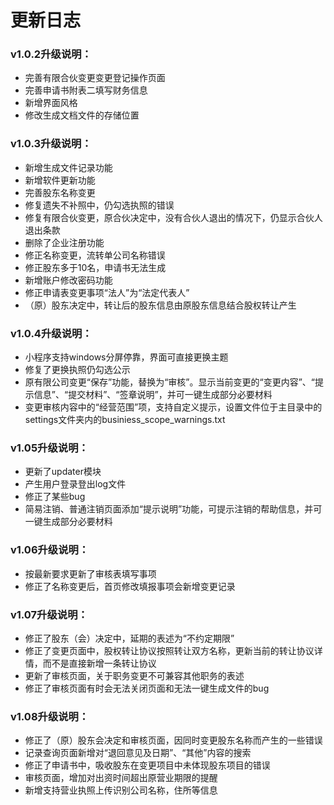 # 更新日志

### v1.0.2升级说明：  
*   完善有限合伙变更变更登记操作页面  
*   完善申请书附表二填写财务信息
*   新增界面风格
*   修改生成文档文件的存储位置  
### v1.0.3升级说明：
*   新增生成文件记录功能
*   新增软件更新功能
*   完善股东名称变更
*   修复遗失不补照中，仍勾选执照的错误
*   修复有限合伙变更，原合伙决定中，没有合伙人退出的情况下，仍显示合伙人退出条款
*   删除了企业注册功能
*   修正名称变更，流转单公司名称错误
*   修正股东多于10名，申请书无法生成
*   新增账户修改密码功能
*   修正申请表变更事项“法人”为“法定代表人”
*   （原）股东决定中，转让后的股东信息由原股东信息结合股权转让产生
### v1.0.4升级说明：
*   小程序支持windows分屏停靠，界面可直接更换主题
*   修复了更换执照仍勾选公示 
*   原有限公司变更“保存”功能，替换为“审核”。显示当前变更的“变更内容”、“提示信息”、“提交材料”、“签章说明”，并可一键生成部分必要材料
*   变更审核内容中的“经营范围”项，支持自定义提示，设置文件位于主目录中的settings文件夹内的businiess_scope_warnings.txt

### v1.05升级说明：
*   更新了updater模块
*   产生用户登录登出log文件
*   修正了某些bug
*   简易注销、普通注销页面添加“提示说明”功能，可提示注销的帮助信息，并可一键生成部分必要材料

### v1.06升级说明：
*   按最新要求更新了审核表填写事项
*   修正了名称变更后，首页修改填报事项会新增变更记录

### v1.07升级说明：
*   修正了股东（会）决定中，延期的表述为“不约定期限”
*   修正了变更页面中，股权转让协议按照转让双方名称，更新当前的转让协议详情，而不是直接新增一条转让协议
*   更新了审核页面，关于职务变更不可兼容其他职务的表述
*   修正了审核页面有时会无法关闭页面和无法一键生成文件的bug

### v1.08升级说明：
*   修正了（原）股东会决定和审核页面，因同时变更股东名称而产生的一些错误
*   记录查询页面新增对“退回意见及日期”、“其他”内容的搜索
*   修正了申请书中，吸收股东在变更项目中未体现股东项目的错误
*   审核页面，增加对出资时间超出原营业期限的提醒
*   新增支持营业执照上传识别公司名称，住所等信息
